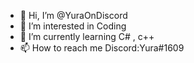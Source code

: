 - 👋 Hi, I’m @YuraOnDiscord
- 👀 I’m interested in Coding
- 🌱 I’m currently learning C# , c++
- 📫 How to reach me Discord:Yura#1609

<!---
YuraOnDiscord/YuraOnDiscord is a ✨ special ✨ repository because its `README.md` (this file) appears on your GitHub profile.
You can click the Preview link to take a look at your changes.
--->
